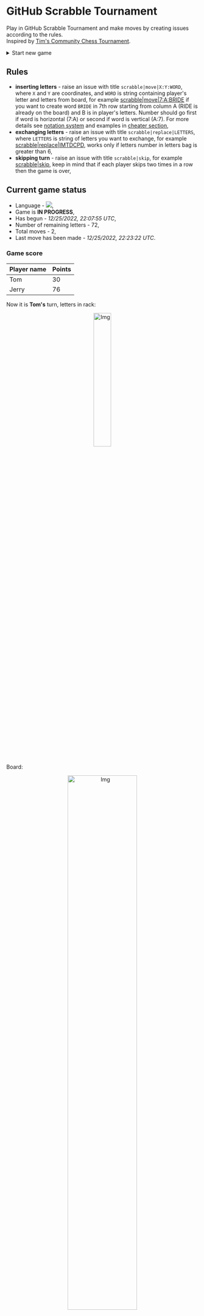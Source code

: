 
# GitHub Scrabble Tournament
Play in GitHub Scrabble Tournament and make moves by creating issues according to the rules.    
Inspired by [Tim's Community Chess Tournament](https://github.com/timburgan/).

<details>
  <summary>Start new game</summary>
  
 
 - [GB](https://github.com/radosz99/radosz99/issues/new?title=scrabble%7Cinit%7CGB&body=Just+push+%27Submit+new+issue%27+or+update+with+your+move)  ![](https://raw.githubusercontent.com/radosz99/radosz99/main/flags/GB.png)
 - [PL](https://github.com/radosz99/radosz99/issues/new?title=scrabble%7Cinit%7CPL&body=Just+push+%27Submit+new+issue%27+or+update+with+your+move)  ![](https://raw.githubusercontent.com/radosz99/radosz99/main/flags/PL.png)
 - [ES](https://github.com/radosz99/radosz99/issues/new?title=scrabble%7Cinit%7CES&body=Just+push+%27Submit+new+issue%27+or+update+with+your+move)  ![](https://raw.githubusercontent.com/radosz99/radosz99/main/flags/ES.png)
 - [DE](https://github.com/radosz99/radosz99/issues/new?title=scrabble%7Cinit%7CDE&body=Just+push+%27Submit+new+issue%27+or+update+with+your+move)  ![](https://raw.githubusercontent.com/radosz99/radosz99/main/flags/DE.png)
 - [FR](https://github.com/radosz99/radosz99/issues/new?title=scrabble%7Cinit%7CFR&body=Just+push+%27Submit+new+issue%27+or+update+with+your+move)  ![](https://raw.githubusercontent.com/radosz99/radosz99/main/flags/FR.png)
</details>
        

## Rules
 - **inserting letters** - raise an issue with title `scrabble|move|X:Y:WORD`, where `X` and `Y` are coordinates, and `WORD` is string containing player's letter and letters from board, for example [scrabble&#124;move&#124;7:A:BRIDE](https://github.com/radosz99/radosz99/issues/new?title=scrabble%7Cmove%7C7%3AA%3ABRIDE&body=Just+push+%27Submit+new+issue%27+or+update+with+your+move) if you want to create word `BRIDE` in 7th row starting from column A (RIDE is already on the board) and B is in player's letters. Number should go first if word is horizontal (7:A) or second if word is vertical (A:7). For more details see [notation system](https://en.wikipedia.org/wiki/Scrabble#Notation_system) and examples in [cheater section](#cheater),
 - **exchanging letters** - raise an issue with title `scrabble|replace|LETTERS`, where `LETTERS` is string of letters you want to exchange, for example [scrabble&#124;replace&#124;IMTDCPD](https://github.com/radosz99/radosz99/issues/new?title=scrabble%7Creplace%7CIMTDCPD&body=Just+push+%27Submit+new+issue%27+or+update+with+your+move), works only if letters number in letters bag is greater than 6,
 - **skipping turn** - raise an issue with title `scrabble|skip`, for example [scrabble&#124;skip](https://github.com/radosz99/radosz99/issues/new?title=scrabble%7Cskip&body=Just+push+%27Submit+new+issue%27+or+update+with+your+move), keep in mind that if each player skips two times in a row then the game is over,

## Current game status
 - Language - ![](https://raw.githubusercontent.com/radosz99/radosz99/main/flags/ES.png),
 - Game is **IN PROGRESS**,
 - Has begun - *12/25/2022, 22:07:55 UTC*,
 - Number of remaining letters - 72,
 - Total moves - 2,
 - Last move has been made - *12/25/2022, 22:23:22 UTC*.
    
### Game score
| Player name | Points |
 | - | - |  
| Tom | 30
| Jerry | 76

Now it is **Tom's** turn, letters in rack:
<p align="center">
    <img src="https://raw.githubusercontent.com/radosz99/radosz99/main/rack.png" width=30% alt="Img"/>
</p>

Board:
<p align="center">
<img src="https://raw.githubusercontent.com/radosz99/radosz99/main/board.png" width=60% alt="Img"/>
</p>
    
## User leaderboard
| Moves | Who | Points |
| - | - | - |
| 2 | [@radosz99](github.com/radosz99)| 106

<a name="cheater"></a>
## Cheater section  
Try out my algorithm and check the moves that were found based on the state of the board and rack. :cowboy_hat_face:
<details>
  <summary>Reveal some fancy moves :)</summary>
  
  | Id | Move | Points |
  | - | - | - |  
|1 | [4:K:cepti](https://github.com/radosz99/radosz99/issues/new?title=scrabble%7Cmove%7C4%3AK%3Acepti&body=Just+push+%27Submit+new+issue%27+or+update+with+your+move) | 18 
|2 | [4:K:decid](https://github.com/radosz99/radosz99/issues/new?title=scrabble%7Cmove%7C4%3AK%3Adecid&body=Just+push+%27Submit+new+issue%27+or+update+with+your+move) | 18 
|3 | [4:K:medid](https://github.com/radosz99/radosz99/issues/new?title=scrabble%7Cmove%7C4%3AK%3Amedid&body=Just+push+%27Submit+new+issue%27+or+update+with+your+move) | 18 
|4 | [4:K:pedid](https://github.com/radosz99/radosz99/issues/new?title=scrabble%7Cmove%7C4%3AK%3Apedid&body=Just+push+%27Submit+new+issue%27+or+update+with+your+move) | 18 
|5 | [J:6:compi](https://github.com/radosz99/radosz99/issues/new?title=scrabble%7Cmove%7CJ%3A6%3Acompi&body=Just+push+%27Submit+new+issue%27+or+update+with+your+move) | 17 
|6 | [4:I:cipe](https://github.com/radosz99/radosz99/issues/new?title=scrabble%7Cmove%7C4%3AI%3Acipe&body=Just+push+%27Submit+new+issue%27+or+update+with+your+move) | 16 
|7 | [4:H:dicte](https://github.com/radosz99/radosz99/issues/new?title=scrabble%7Cmove%7C4%3AH%3Adicte&body=Just+push+%27Submit+new+issue%27+or+update+with+your+move) | 16 
|8 | [4:K:meci](https://github.com/radosz99/radosz99/issues/new?title=scrabble%7Cmove%7C4%3AK%3Ameci&body=Just+push+%27Submit+new+issue%27+or+update+with+your+move) | 16 
|9 | [4:K:cedi](https://github.com/radosz99/radosz99/issues/new?title=scrabble%7Cmove%7C4%3AK%3Acedi&body=Just+push+%27Submit+new+issue%27+or+update+with+your+move) | 14 
|10 | [H:3:cimpa](https://github.com/radosz99/radosz99/issues/new?title=scrabble%7Cmove%7CH%3A3%3Acimpa&body=Just+push+%27Submit+new+issue%27+or+update+with+your+move) | 14 
</details>
    
## Latest moves
<details>
<summary>Show 10 latest moves</summary>
  
  
  | Id | Type | Move / Letters to replace | Created words / New letters | Date | Points | Player | Who |
  | - | - | - | - | - | - | - | - |
|1| INSERT | L:4:encoheta | ['ENCOHETA'] | 12/25/2022, 22:23:22 UTC | 76 | Jerry | [@radosz99](github.com/radosz99) |
|0| INSERT | 7:H:acojo | ['ACOJO'] | 12/25/2022, 22:08:36 UTC | 30 | Tom | [@radosz99](github.com/radosz99) |
</details>
    